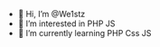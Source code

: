 - 👋 Hi, I’m @We1stz
- 👀 I’m interested in PHP JS
- 🌱 I’m currently learning PHP Css JS


<!---
We1stz/We1stz is a ✨ special ✨ repository because its `README.md` (this file) appears on your GitHub profile.
You can click the Preview link to take a look at your changes.
--->
